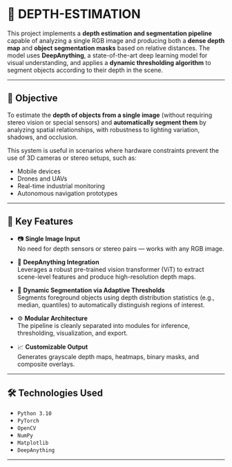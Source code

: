# 🧠 DEPTH-ESTIMATION

This project implements a **depth estimation and segmentation pipeline** capable of analyzing a single RGB image and producing both a **dense depth map** and **object segmentation masks** based on relative distances. The model uses **DeepAnything**, a state-of-the-art deep learning model for visual understanding, and applies a **dynamic thresholding algorithm** to segment objects according to their depth in the scene.

---

## 🎯 Objective

To estimate the **depth of objects from a single image** (without requiring stereo vision or special sensors) and **automatically segment them** by analyzing spatial relationships, with robustness to lighting variation, shadows, and occlusion.

This system is useful in scenarios where hardware constraints prevent the use of 3D cameras or stereo setups, such as:

- Mobile devices
- Drones and UAVs
- Real-time industrial monitoring
- Autonomous navigation prototypes

---

## 🌟 Key Features

- 📷 **Single Image Input**  
  No need for depth sensors or stereo pairs — works with any RGB image.

- 🧠 **DeepAnything Integration**  
  Leverages a robust pre-trained vision transformer (ViT) to extract scene-level features and produce high-resolution depth maps.

- 🧮 **Dynamic Segmentation via Adaptive Thresholds**  
  Segments foreground objects using depth distribution statistics (e.g., median, quantiles) to automatically distinguish regions of interest.

- ⚙️ **Modular Architecture**  
  The pipeline is cleanly separated into modules for inference, thresholding, visualization, and export.

- 📈 **Customizable Output**  
  Generates grayscale depth maps, heatmaps, binary masks, and composite overlays.

---

## 🛠️ Technologies Used

- `Python 3.10`
- `PyTorch` 
- `OpenCV` 
- `NumPy` 
- `Matplotlib` 
- `DeepAnything` 

---

